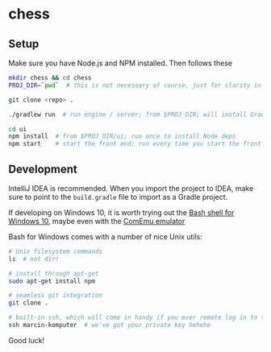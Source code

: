 # chess

## Setup

Make sure you have Node.js and NPM installed. Then follows these

```sh
mkdir chess && cd chess 
PROJ_DIR=`pwd`  # this is not necessary of course, just for clarity in what follows

git clone <repo> .

./gradlew run  # run engine / server; from $PROJ_DIR; will install Gradle if you don't have it yet

cd ui
npm install  # from $PROJ_DIR/ui; run once to install Node deps
npm start    # start the front end; run every time you start the front end
```

## Development

IntelliJ IDEA is recommended. When you import the project to IDEA, make sure to point to the `build.gradle` file 
to import as a Gradle project.

If developing on Windows 10, it is worth trying out the [Bash shell for Windows 10](https://www.howtogeek.com/249966/how-to-install-and-use-the-linux-bash-shell-on-windows-10/), maybe even with the [ComEmu emulator](https://conemu.github.io/)

Bash for Windows comes with a number of nice Unix utils:

```sh
# Unix filesystem commands
ls  # not dir!

# install through apt-get
sudo apt-get install npm

# seamless git integration
git clone .

# built-in ssh, which will come in handy if you ever remote log in to the cloud or virtual machines
ssh marcin-komputer  # we've got your private key hehehe
```

Good luck!

